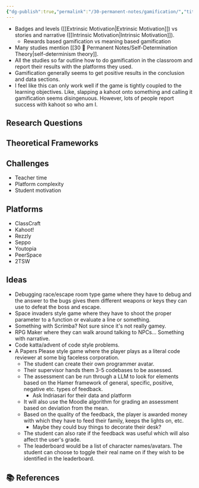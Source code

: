 ```yaml
---
{"dg-publish":true,"permalink":"/30-permanent-notes/gamification/","title":"Gamification","tags":["🪴"],"noteIcon":"1","created":"Aug 30, 2024 17:33","updated":"Sep 12, 2024 23:24"}
---
```



- Badges and levels ([[Extrinsic Motivation\|Extrinsic Motivation]]) vs stories and narrative ([[Intrinsic Motivation\|Intrinsic Motivation]]).
    - Rewards based gamification vs meaning based gamification
- Many studies mention [[30 🌲 Permanent Notes/Self-Determination Theory\|self-determinism theory]].
- All the studies so far outline how to do gamification in the classroom and report their results with the platforms they used.
- Gamification generally seems to get positive results in the conclusion and data sections.
- I feel like this can only work well if the game is tightly coupled to the learning objectives. Like, slapping a kahoot onto something and calling it gamification seems disingenuous. However, lots of people report success with kahoot so who am I.

## Research Questions

## Theoretical Frameworks

## Challenges

- Teacher time
- Platform complexity
- Student motivation

## Platforms

- ClassCraft
- Kahoot!
- Rezzly
- Seppo
- Youtopia
- PeerSpace
- 2TSW

## Ideas

- Debugging race/escape room type game where they have to debug and the answer to the bugs gives them different weapons or keys they can use to defeat the boss and escape.
- Space invaders style game where they have to shoot the proper parameter to a function or evaluate a line or something.
- Something with Scrimba? Not sure since it's not really gamey.
- RPG Maker where they can walk around talking to NPCs... Something with narrative.
- Code katta/advent of code style problems.
- A Papers Please style game where the player plays as a literal code reviewer at some big faceless corporation.
    - The student can create their own programmer avatar.
    - Their supervisor hands them 3-5 codebases to be assessed.
    - The assessment can be run through a LLM to look for elements based on the Hamer framework of general, specific, positive, negative etc. types of feedback.
        - Ask Indriasari for their data and platform
    - It will also use the Moodle algorithm for grading an assessment based on deviation from the mean.
    - Based on the quality of the feedback, the player is awarded money with which they have to feed their family, keeps the lights on, etc.
        - Maybe they could buy things to decorate their desk?
    - The student can also rate if the feedback was useful which will also affect the user's grade.
    - The leaderboard would be a list of character names/avatars. The student can choose to toggle their real name on if they wish to be identified in the leaderboard.

## 📚 References
